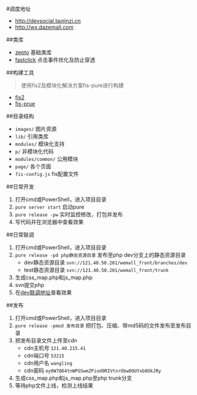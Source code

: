#调度地址
 * http://devsocial.taojinzi.cn
 * http://wx.dazemall.com

##类库
 * [zepto](http://www.zeptojs.cn/) 基础类库
 * [fastclick](https://github.com/ftlabs/fastclick) 点击事件优化及防止穿透


##构建工具
>使用fis2及模块化解决方案fis-pure进行构建

 * [fis2](http://fex.baidu.com/fis-site/index.html)
 * [fis-prue](https://github.com/fex-team/fis-pure)


##目录结构
 * `images/` 图片资源
 * `lib/` 引用类库
 * `modules/` 模块化支持
 * `p/` 非模块化代码
 * `modules/common/` 公用模块
 * `page/` 各个页面
 * `fis-config.js` fis配置文件


##日常开发
 1. 打开cmd或PowerShell，进入项目目录
 2. `pure server start` 启动pure
 3. `pure release -pw` 实时监控修改，打包并发布
 4. 写代码并在浏览器中查看效果


##日常联调
 1. 打开cmd或PowerShell，进入项目目录
 2. `pure release -pd php静态资源目录` 发布至php dev分支上的静态资源目录
 	* dev静态资源目录 `svn://121.40.50.201/wemall_front/branches/dev`
 	* test静态资源目录 `svn://121.40.50.201/wemall_front/trunk`
 3. 生成css_map.php和js_map.php
 4. svn提交php
 5. 在[dev联调地址](http://duobao.taojinzi.cn/)查看效果


##发布
 1. 打开cmd或PowerShell，进入项目目录
 2. `pure release -pmod 发布目录` 把打包、压缩、带md5码的文件发布至发布目录
 3. 把发布目录文件上传至cdn
 	* cdn主机号 `121.40.215.41`
 	* cdn端口号 `53215`
 	* cdn用户名 `wangling`
 	* cdn密码 `ey6W7Q64tnWPGSwmZPiod0RIVtnrObwOOUYxb8OkJRy`
 4. 生成css_map.php和js_map.php至php trunk分支 	
 5. 等待php文件上线，检测上线结果